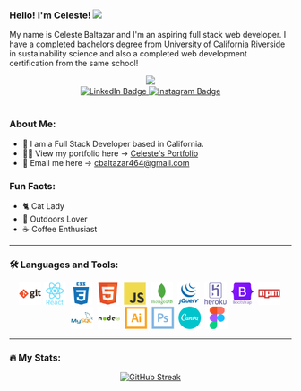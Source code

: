 ### Hello! I'm Celeste! <img src="https://media.giphy.com/media/hvRJCLFzcasrR4ia7z/giphy.gif" width="30px"/>

My name is Celeste Baltazar and I'm an aspiring full stack web developer. I have a completed bachelors degree from University of California Riverside in sustainability science and also a completed web development certification from the same school!

<div id="header" align="center">
  <img src="https://media.giphy.com/media/scZPhLqaVOM1qG4lT9/giphy.gif" width="200"/>
</div>

<div id="badges" align="center">
  <a href="https://www.linkedin.com/in/celeb/">
    <img src="https://img.shields.io/badge/LinkedIn-blue?style=for-the-badge&logo=linkedin&logoColor=white" alt="LinkedIn Badge"/>
  </a>
 <a href="https://www.instagram.com/celecarambola/">
    <img src="https://img.shields.io/badge/Instagram-magenta?style=for-the-badge&logo=Instagram&logoColor=white" alt="Instagram Badge"/>
  </a> 
</div>
<div id="badges" align="center">
<img src="https://komarev.com/ghpvc/?username=Celeste3140&color=B2AC88&style=flat-square" alt=""/>
</div
 
  ---
  
  ### About Me:
  
  - :palm_tree: I am a Full Stack Developer based in California.
  - :standing_woman: View my portfolio here -> [Celeste's Portfolio]( https://cbportfolio.vercel.app/)
  - :email: Email me here -> cbaltazar464@gmail.com
  
  ###	Fun Facts:
  
  - 🐈 Cat Lady
  - 🌻 Outdoors Lover
  - ☕ Coffee Enthusiast

---

### :hammer_and_wrench: Languages and Tools:

<div align="center">
  <img src="https://github.com/devicons/devicon/blob/master/icons/git/git-original-wordmark.svg" title="Git" **alt="Git" width="40" height="40"/>
  <img src="https://github.com/devicons/devicon/blob/master/icons/react/react-original-wordmark.svg" title="React" alt="React" width="40" height="40"/>&nbsp;
  <img src="https://github.com/devicons/devicon/blob/master/icons/css3/css3-plain-wordmark.svg"  title="CSS3" alt="CSS" width="40" height="40"/>&nbsp;
  <img src="https://github.com/devicons/devicon/blob/master/icons/html5/html5-original.svg" title="HTML5" alt="HTML" width="40" height="40"/>&nbsp;
  <img src="https://github.com/devicons/devicon/blob/master/icons/javascript/javascript-original.svg" title="JavaScript" alt="JavaScript" width="40" height="40"/>&nbsp;
  <img src="https://github.com/devicons/devicon/blob/master/icons/mongodb/mongodb-plain-wordmark.svg" title="Gatsby"  alt="Gatsby" width="40" height="40"/>&nbsp;
  <img src="https://github.com/devicons/devicon/blob/master/icons/jquery/jquery-plain-wordmark.svg" title="Gatsby"  alt="Gatsby" width="40" height="40"/>&nbsp;
  <img src="https://github.com/devicons/devicon/blob/master/icons/heroku/heroku-original-wordmark.svg" title="Gatsby"  alt="Gatsby" width="40" height="40"/>&nbsp;
  <img src="https://github.com/devicons/devicon/blob/master/icons/bootstrap/bootstrap-original-wordmark.svg"  alt="Gatsby" width="40" height="40"/>&nbsp;
  <img src="https://github.com/devicons/devicon/blob/master/icons/npm/npm-original-wordmark.svg"  alt="Gatsby" width="40" height="40"/>&nbsp;
  <img src="https://github.com/devicons/devicon/blob/master/icons/mysql/mysql-original-wordmark.svg" title="MySQL"  alt="MySQL" width="40" height="40"/>&nbsp;
  <img src="https://github.com/devicons/devicon/blob/master/icons/nodejs/nodejs-original-wordmark.svg" title="NodeJS" alt="NodeJS" width="40" height="40"/>&nbsp;
  <img src="https://github.com/devicons/devicon/blob/master/icons/illustrator/illustrator-line.svg" title="AWS" alt="AWS" width="40" height="40"/>&nbsp;
  <img src="https://github.com/devicons/devicon/blob/master/icons/photoshop/photoshop-line.svg" title="AWS" alt="AWS" width="40" height="40"/>&nbsp;
  <img src="https://github.com/devicons/devicon/blob/master/icons/canva/canva-original.svg" title="AWS" alt="AWS" width="40" height="40"/>&nbsp;
  <img src="https://github.com/devicons/devicon/blob/master/icons/figma/figma-original.svg" title="AWS" alt="AWS" width="40" height="40"/>&nbsp;
</div>

---

### 🔥 My Stats:

<div align="center">
  
  [![GitHub Streak](https://streak-stats.demolab.com?user=Celeste3140&theme=gotham&border_radius=2.5)](https://git.io/streak-stats)
  
  
  </div>
  
